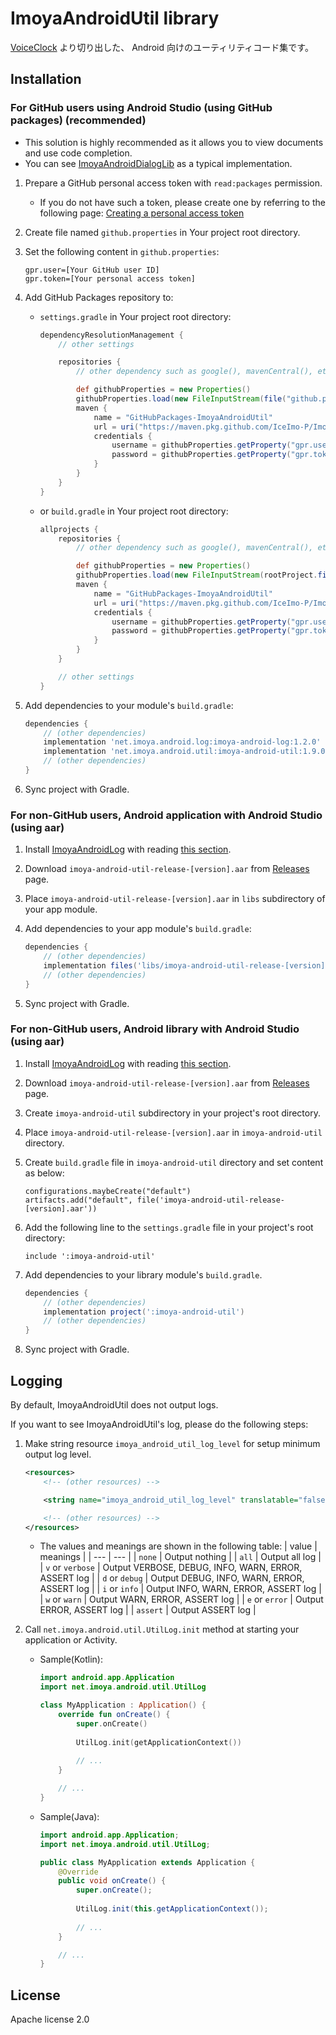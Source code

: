 # ImoyaAndroidUtil library

[VoiceClock](https://imoya.net/android/voiceclock) より切り出した、 Android 向けのユーティリティコード集です。

## Installation

### For GitHub users using Android Studio (using GitHub packages) (recommended)

* This solution is highly recommended as it allows you to view documents and use code completion.
* You can see [ImoyaAndroidDialogLib](https://github.com/IceImo-P/ImoyaAndroidDialogLib) as a typical implementation.

1. Prepare a GitHub personal access token with `read:packages` permission.
    * If you do not have such a token, please create one by referring to the following page: [Creating a personal access token](https://docs.github.com/en/authentication/keeping-your-account-and-data-secure/creating-a-personal-access-token)
2. Create file named `github.properties` in Your project root directory.
3. Set the following content in `github.properties`:

    ```text
    gpr.user=[Your GitHub user ID]
    gpr.token=[Your personal access token]
    ```

4. Add GitHub Packages repository to:
    * `settings.gradle` in Your project root directory:

        ```groovy
        dependencyResolutionManagement {
            // other settings

            repositories {
                // other dependency such as google(), mavenCentral(), etc.

                def githubProperties = new Properties()
                githubProperties.load(new FileInputStream(file("github.properties")))
                maven {
                    name = "GitHubPackages-ImoyaAndroidUtil"
                    url = uri("https://maven.pkg.github.com/IceImo-P/ImoyaAndroidUtil")
                    credentials {
                        username = githubProperties.getProperty("gpr.user") ?: System.getenv("GPR_USER")
                        password = githubProperties.getProperty("gpr.token") ?: System.getenv("GPR_TOKEN")
                    }
                }
            }
        }
        ```

    * or `build.gradle` in Your project root directory:

        ```groovy
        allprojects {
            repositories {
                // other dependency such as google(), mavenCentral(), etc.

                def githubProperties = new Properties()
                githubProperties.load(new FileInputStream(rootProject.file("github.properties")))
                maven {
                    name = "GitHubPackages-ImoyaAndroidUtil"
                    url = uri("https://maven.pkg.github.com/IceImo-P/ImoyaAndroidUtil")
                    credentials {
                        username = githubProperties.getProperty("gpr.user") ?: System.getenv("GPR_USER")
                        password = githubProperties.getProperty("gpr.token") ?: System.getenv("GPR_TOKEN")
                    }
                }
            }

            // other settings
        }
        ```

5. Add dependencies to your module's `build.gradle`:

    ```groovy
    dependencies {
        // (other dependencies)
        implementation 'net.imoya.android.log:imoya-android-log:1.2.0'
        implementation 'net.imoya.android.util:imoya-android-util:1.9.0'
        // (other dependencies)
    }
    ```

6. Sync project with Gradle.

### For non-GitHub users, Android application with Android Studio (using aar)

1. Install [ImoyaAndroidLog](https://github.com/IceImo-P/ImoyaAndroidLog) with reading [this section](https://github.com/IceImo-P/ImoyaAndroidLog#for-non-github-users-android-application-with-android-studio-using-aar).
2. Download `imoya-android-util-release-[version].aar` from [Releases](https://github.com/IceImo-P/ImoyaAndroidUtil/releases) page.
3. Place `imoya-android-util-release-[version].aar` in `libs` subdirectory of your app module.
4. Add dependencies to your app module's `build.gradle`:

    ```groovy
    dependencies {
        // (other dependencies)
        implementation files('libs/imoya-android-util-release-[version].aar')
        // (other dependencies)
    }
    ```

5. Sync project with Gradle.

### For non-GitHub users, Android library with Android Studio (using aar)

1. Install [ImoyaAndroidLog](https://github.com/IceImo-P/ImoyaAndroidLog) with reading [this section](https://github.com/IceImo-P/ImoyaAndroidLog#for-non-github-users-android-library-with-android-studio-using-aar).
2. Download `imoya-android-util-release-[version].aar` from [Releases](https://github.com/IceImo-P/ImoyaAndroidUtil/releases) page.
3. Create `imoya-android-util` subdirectory in your project's root directory.
4. Place `imoya-android-util-release-[version].aar` in `imoya-android-util` directory.
5. Create `build.gradle` file in `imoya-android-util` directory and set content as below:

    ```text
    configurations.maybeCreate("default")
    artifacts.add("default", file('imoya-android-util-release-[version].aar'))
    ```

6. Add the following line to the `settings.gradle` file in your project's root directory:

    ```text
    include ':imoya-android-util'
    ```

7. Add dependencies to your library module's `build.gradle`.

    ```groovy
    dependencies {
        // (other dependencies)
        implementation project(':imoya-android-util')
        // (other dependencies)
    }
    ```

8. Sync project with Gradle.

## Logging

By default, ImoyaAndroidUtil does not output logs.

If you want to see ImoyaAndroidUtil's log, please do the following steps:

1. Make string resource `imoya_android_util_log_level` for setup minimum output log level.

    ```xml
    <resources>
        <!-- (other resources) -->

        <string name="imoya_android_util_log_level" translatable="false">info</string>

        <!-- (other resources) -->
    </resources>
    ```

   * The values and meanings are shown in the following table:
     | value | meanings |
     | --- | --- |
     | `none` | Output nothing |
     | `all` | Output all log |
     | `v` or `verbose` | Output VERBOSE, DEBUG, INFO, WARN, ERROR, ASSERT log |
     | `d` or `debug` | Output DEBUG, INFO, WARN, ERROR, ASSERT log |
     | `i` or `info` | Output INFO, WARN, ERROR, ASSERT log |
     | `w` or `warn` | Output WARN, ERROR, ASSERT log |
     | `e` or `error` | Output ERROR, ASSERT log |
     | `assert` | Output ASSERT log |
2. Call `net.imoya.android.util.UtilLog.init` method at starting your application or Activity.
   * Sample(Kotlin):

       ```kotlin
       import android.app.Application
       import net.imoya.android.util.UtilLog
       
       class MyApplication : Application() {
           override fun onCreate() {
               super.onCreate()
            
               UtilLog.init(getApplicationContext())
            
               // ...
           }

           // ...
       }
       ```

   * Sample(Java):

       ```java
       import android.app.Application;
       import net.imoya.android.util.UtilLog;
       
       public class MyApplication extends Application {
           @Override
           public void onCreate() {
               super.onCreate();
            
               UtilLog.init(this.getApplicationContext());
            
               // ...
           }

           // ...
       }
       ```

## License

Apache license 2.0
